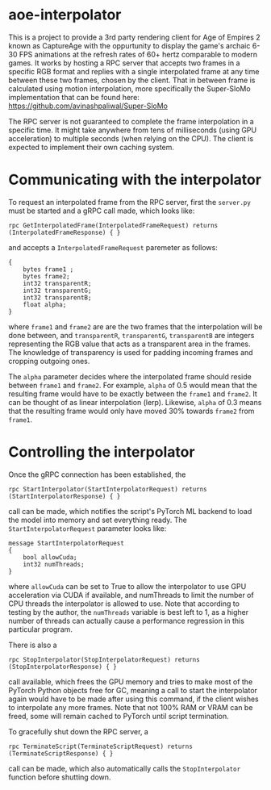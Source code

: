 # aoe-interpolator

This is a project to provide a 3rd party rendering client for Age of Empires 2 known as CaptureAge with the oppurtunity to display the game's archaic 6-30 FPS animations at the refresh rates of 60+ hertz comparable to modern games. It works by hosting a RPC server that accepts two frames in a specific RGB format and replies with a single interpolated frame at any time between these two frames, chosen by the client. That in between frame is calculated using motion interpolation, more specifically the Super-SloMo implementation that can be found here: https://github.com/avinashpaliwal/Super-SloMo

The RPC server is not guaranteed to complete the frame interpolation in a specific time. It might take anywhere from tens of milliseconds (using GPU acceleration) to multiple seconds (when relying on the CPU). The client is expected to implement their own caching system.

# Communicating with the interpolator

To request an interpolated frame from the RPC server, first the `server.py` must be started and a gRPC call made, which looks like:

`rpc GetInterpolatedFrame(InterpolatedFrameRequest) returns (InterpolatedFrameResponse) { }`

and accepts a `InterpolatedFrameRequest` paremeter as follows:
```message InterpolatedFrameRequest
{
    bytes frame1 ;
    bytes frame2;
    int32 transparentR;
    int32 transparentG;
    int32 transparentB;
    float alpha;
}
```

where `frame1` and `frame2` are are the two frames that the interpolation will be done between, and `transparentR`, `transparentG`, `transparentB` are integers representing the RGB value that acts as a transparent area in the frames. The knowledge of transparency is used for padding incoming frames and cropping outgoing ones.

The `alpha` parameter decides where the interpolated frame should reside between `frame1` and `frame2`. For example, `alpha` of 0.5 would mean that the resulting frame would have to be exactly between the `frame1` and `frame2`. It can be thought of as linear interpolation (lerp). Likewise, `alpha` of 0.3 means that the resulting frame would only have moved 30% towards `frame2` from `frame1`.

# Controlling the interpolator

Once the gRPC connection has been established, the

`rpc StartInterpolator(StartInterpolatorRequest) returns (StartInterpolatorResponse) { }`

call can be made, which notifies the script's PyTorch ML backend to load the model into memory and set everything ready. The `StartInterpolatorRequest` parameter looks like:

```
message StartInterpolatorRequest
{
    bool allowCuda;
    int32 numThreads;
}
```

where `allowCuda` can be set to True to allow the interpolator to use GPU acceleration via CUDA if available, and numThreads to limit the number of CPU threads the interpolator is allowed to use. Note that according to testing by the author, the `numThreads` variable is best left to 1, as a higher number of threads can actually cause a performance regression in this particular program.

There is also a

`rpc StopInterpolator(StopInterpolatorRequest) returns (StopInterpolatorResponse) { }`

call available, which frees the GPU memory and tries to make most of the PyTorch Python objects free for GC, meaning a call to start the interpolator again would have to be made after using this command, if the client wishes to interpolate any more frames. Note that not 100% RAM or VRAM can be freed, some will remain cached to PyTorch until script termination.


To gracefully shut down the RPC server, a

`rpc TerminateScript(TerminateScriptRequest) returns (TerminateScriptResponse) { }`

call can be made, which also automatically calls the `StopInterpolator` function before shutting down.





